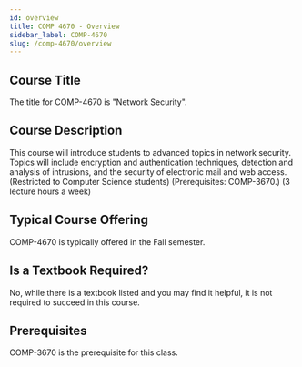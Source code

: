 ```yaml
---
id: overview
title: COMP 4670 - Overview
sidebar_label: COMP-4670
slug: /comp-4670/overview
---
```


## Course Title

The title for COMP-4670 is "Network Security".

## Course Description

This course will introduce students to advanced topics in network security. Topics will include encryption and authentication techniques, detection and analysis of intrusions, and the security of electronic mail and web access. (Restricted to Computer Science students) (Prerequisites: COMP-3670.) (3 lecture hours a week)

## Typical Course Offering

COMP-4670 is typically offered in the Fall semester.

## Is a Textbook Required?

No, while there is a textbook listed and you may find it helpful, it is not required to succeed in this course.

## Prerequisites

COMP-3670 is the prerequisite for this class.

